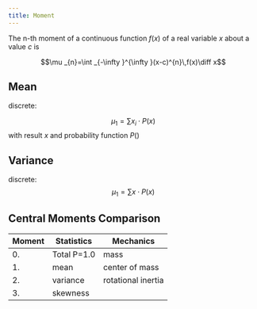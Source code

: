 ```yaml
---
title: Moment
---
```


 The n-th moment of a continuous function $f(x)$ of a real variable $x$ about a value $c$ is

$$\mu _{n}=\int _{-\infty }^{\infty }(x-c)^{n}\,f(x)\diff x$$

## Mean

discrete:

  $$\mu_1 =\sum x_i \cdot P(x)$$
  with result $x$ and probability function $P()$


## Variance

discrete:
$$\mu_1 =\sum x \cdot P(x)$$


## Central Moments Comparison
| Moment | Statistics | Mechanics |
|----|----|----|
| 0. | Total P=1.0 | mass |
| 1. | mean | center of mass |
| 2. | variance | rotational inertia |
| 3. | skewness |   |
